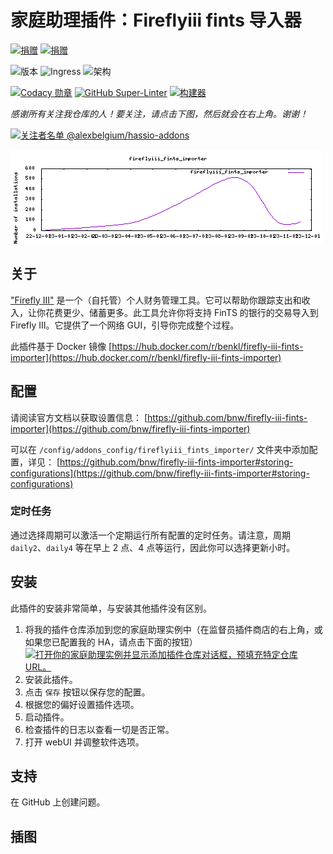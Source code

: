 # 家庭助理插件：Fireflyiii fints 导入器

[![捐赠][donation-badge]](https://www.buymeacoffee.com/alexbelgium)
[![捐赠][paypal-badge]](https://www.paypal.com/donate/?hosted_button_id=DZFULJZTP3UQA)

![版本](https://img.shields.io/badge/dynamic/json?label=Version&query=%24.version&url=https%3A%2F%2Fraw.githubusercontent.com%2Falexbelgium%2Fhassio-addons%2Fmaster%2Ffireflyiii_fints_importer%2Fconfig.json)
![Ingress](https://img.shields.io/badge/dynamic/json?label=Ingress&query=%24.ingress&url=https%3A%2F%2Fraw.githubusercontent.com%2Falexbelgium%2Fhassio-addons%2Fmaster%2Ffireflyiii_fints_importer%2Fconfig.json)
![架构](https://img.shields.io/badge/dynamic/json?color=success&label=Arch&query=%24.arch&url=https%3A%2F%2Fraw.githubusercontent.com%2Falexbelgium%2Fhassio-addons%2Fmaster%2Ffireflyiii_fints_importer%2Fconfig.json)

[![Codacy 勋章](https://app.codacy.com/project/badge/Grade/9c6cf10bdbba45ecb202d7f579b5be0e)](https://www.codacy.com/gh/alexbelgium/hassio-addons/dashboard?utm_source=github.com&utm_medium=referral&utm_content=alexbelgium/hassio-addons&utm_campaign=Badge_Grade)
[![GitHub Super-Linter](https://img.shields.io/github/actions/workflow/status/alexbelgium/hassio-addons/weekly-supelinter.yaml?label=Lint%20code%20base)](https://github.com/alexbelgium/hassio-addons/actions/workflows/weekly-supelinter.yaml)
[![构建器](https://img.shields.io/github/actions/workflow/status/alexbelgium/hassio-addons/onpush_builder.yaml?label=Builder)](https://github.com/alexbelgium/hassio-addons/actions/workflows/onpush_builder.yaml)

[donation-badge]: https://img.shields.io/badge/Buy%20me%20a%20coffee%20(no%20paypal)-%23d32f2f?logo=buy-me-a-coffee&style=flat&logoColor=white
[paypal-badge]: https://img.shields.io/badge/Buy%20me%20a%20coffee%20with%20Paypal-0070BA?logo=paypal&style=flat&logoColor=white

_感谢所有关注我仓库的人！要关注，请点击下图，然后就会在右上角。谢谢！_

[![关注者名单 @alexbelgium/hassio-addons](https://raw.githubusercontent.com/alexbelgium/hassio-addons/master/.github/stars2.svg)](https://github.com/alexbelgium/hassio-addons/stargazers)

![下载演变](https://raw.githubusercontent.com/alexbelgium/hassio-addons/master/fireflyiii_fints_importer/stats.png)

## 关于

["Firefly III"](https://www.firefly-iii.org) 是一个（自托管）个人财务管理工具。它可以帮助你跟踪支出和收入，让你花费更少、储蓄更多。此工具允许你将支持 FinTS 的银行的交易导入到 Firefly III。它提供了一个网络 GUI，引导你完成整个过程。

此插件基于 Docker 镜像 [https://hub.docker.com/r/benkl/firefly-iii-fints-importer](https://hub.docker.com/r/benkl/firefly-iii-fints-importer)

## 配置

请阅读官方文档以获取设置信息： [https://github.com/bnw/firefly-iii-fints-importer](https://github.com/bnw/firefly-iii-fints-importer)

可以在 `/config/addons_config/fireflyiii_fints_importer/` 文件夹中添加配置，详见： [https://github.com/bnw/firefly-iii-fints-importer#storing-configurations](https://github.com/bnw/firefly-iii-fints-importer#storing-configurations)

### 定时任务

通过选择周期可以激活一个定期运行所有配置的定时任务。请注意，周期 `daily2`、`daily4` 等在早上 2 点、4 点等运行，因此你可以选择更新小时。

## 安装

此插件的安装非常简单，与安装其他插件没有区别。

1. 将我的插件仓库添加到您的家庭助理实例中（在监督员插件商店的右上角，或如果您已配置我的 HA，请点击下面的按钮）
   [![打开你的家庭助理实例并显示添加插件仓库对话框，预填充特定仓库 URL。](https://my.home-assistant.io/badges/supervisor_add_addon_repository.svg)](https://my.home-assistant.io/redirect/supervisor_add_addon_repository/?repository_url=https%3A%2F%2Fgithub.com%2Falexbelgium%2Fhassio-addons)
2. 安装此插件。
3. 点击 `保存` 按钮以保存您的配置。
4. 根据您的偏好设置插件选项。
5. 启动插件。
6. 检查插件的日志以查看一切是否正常。
7. 打开 webUI 并调整软件选项。

## 支持

在 GitHub 上创建问题。

## 插图

[repository]: https://github.com/alexbelgium/hassio-addons